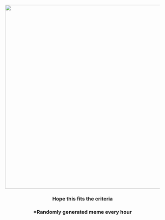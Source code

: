 <p align="center">
        <img src="https://i.redd.it/f8vflzl768g91.jpg" width="600" height="600">
        </p>
        <h3 align="center">Hope this fits the criteria</h3>
        <h3 align="center">*Randomly generated meme every hour</h3>
    